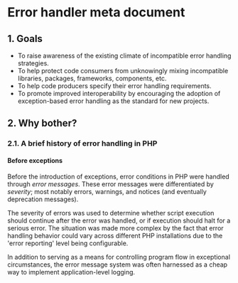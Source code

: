 # Error handler meta document

## 1. Goals

- To raise awareness of the existing climate of incompatible error handling
  strategies.
- To help protect code consumers from unknowingly mixing incompatible libraries,
  packages, frameworks, components, etc.
- To help code producers specify their error handling requirements.
- To promote improved interoperability by encouraging the adoption of
  exception-based error handling as the standard for new projects.

## 2. Why bother?

### 2.1. A brief history of error handling in PHP

#### Before exceptions

Before the introduction of exceptions, error conditions in PHP were handled
through *error messages*. These error messages were differentiated by
*severity*; most notably errors, warnings, and notices (and eventually
deprecation messages).

The severity of errors was used to determine whether script execution should
continue after the error was handled, or if execution should halt for a serious
error. The situation was made more complex by the fact that error handling
behavior could vary across different PHP installations due to the 'error
reporting' level being configurable.

In addition to serving as a means for controlling program flow in exceptional
circumstances, the error message system was often harnessed as a cheap way
to implement application-level logging.
